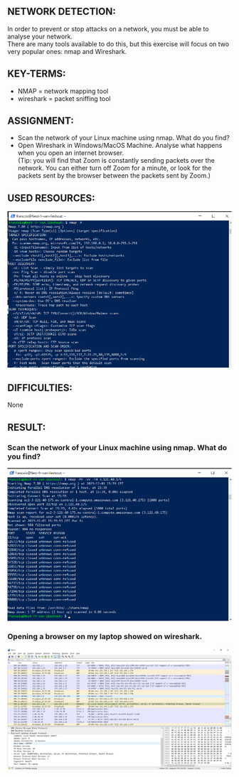 ## NETWORK DETECTION:

In order to prevent or stop attacks on a network, you must be able to analyse your network.  
There are many tools available to do this, but this exercise will focus on two very popular ones: nmap and Wireshark.  

## KEY-TERMS:

* NMAP = network mapping tool
* wireshark = packet sniffing tool

## ASSIGNMENT:

* Scan the network of your Linux machine using nmap. What do you find?  
* Open Wireshark in Windows/MacOS Machine. Analyse what happens when you open an internet browser.   
  (Tip: you will find that Zoom is constantly sending packets over the network. You can either turn off Zoom for a minute, or look 
  for the packets sent by the browser between the packets sent by Zoom.)  


## USED RESOURCES:

![nmap-h](../00_includes/Security/SEC0.0.png)
## DIFFICULTIES:

None

## RESULT:

### Scan the network of your Linux machine using nmap. What do you find?

![nmap-scan](../00_includes/Security/SEC1.0_nmap.png)


### Opening a browser on my laptop showed on wireshark.

![wireshark](../00_includes/Security/SEC1.1_wireshark0.1.png)



